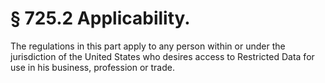 # § 725.2   Applicability.

The regulations in this part apply to any person within or under the jurisdiction of the United States who desires access to Restricted Data for use in his business, profession or trade. 




